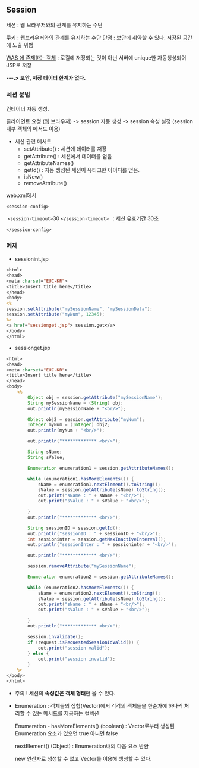 ## Session

세션 : 웹 브라우저와의 관계를 유지하는 수단

쿠키 : 웹브라우저와의 관계를 유지하는 수단
	단점 : 보안에 취약할 수 있다. 저장된 공간에 노출 위험

<u>WAS 에 존재하는 객체</u> 
	: 로컬에 저장되는 것이 아닌 서버에 unique한 자동생성되어 JSP로 저장

**---.> 보안, 저장 데이터 한계가 없다.**

### 세션 문법

컨테이너 자동 생성.

클라이언트 요청 (웹 브라우저) -> session 자동 생성 -> session 속성 설정 (session내부 객체의 메서드 이용)

- 세션 관련 메서드
  - setAttribute() : 세션에 데이터를 저장
  - getAttribute() : 세션에서 데이터를 얻음
  - getAttributeNames()
  - getId() : 자동 생성된 세션이 유티크한 아이디를 얻음.
  - isNew()
  - removeAttribute()



web.xml에서 

`<session-config>`

​	`<session-timeout>`30 `</session-timeout> ` : 세션 유효기간 30초

`</session-config>`

### 예제

- sessionint.jsp

```jsp
<html>
<head>
<meta charset="EUC-KR">
<title>Insert title here</title>
</head>
<body>
<%
session.setAttribute("mySessionName", "mySessionData");
session.setAttribute("myNum", 12345);
%>
<a href="sessionget.jsp"> session.get</a>
</body>
</html>
```

- sessionget.jsp

```JSP
<html>
<head>
<meta charset="EUC-KR">
<title>Insert title here</title>
</head>
<body>
	<%
		Object obj = session.getAttribute("mySessionName");
		String mySessionName = (String) obj;
		out.println(mySessionName + "<br/>");

		Object obj2 = session.getAttribute("myNum");
		Integer myNum = (Integer) obj2;
		out.println(myNum + "<br/>");

		out.println("************* <br/>");

		String sName;
		String sValue;

		Enumeration enumeration1 = session.getAttributeNames();

		while (enumeration1.hasMoreElements()) {
			sName = enumeration1.nextElement().toString();
			sValue = session.getAttribute(sName).toString();
			out.print("sName : " + sName + "<br/>");
			out.print("sValue : " + sValue + "<br/>");

		}
		out.println("************* <br/>");

		String sessionID = session.getId();
		out.println("sessionID : " + sessionID + "<br/>");
		int sessioninter = session.getMaxInactiveInterval();
		out.println("sessionInter : " + sessioninter + "<br/>");

		out.println("************* <br/>");

		session.removeAttribute("mySessionName");

		Enumeration enumeration2 = session.getAttributeNames();

		while (enumeration2.hasMoreElements()) {
			sName = enumeration2.nextElement().toString();
			sValue = session.getAttribute(sName).toString();
			out.print("sName : " + sName + "<br/>");
			out.print("sValue : " + sValue + "<br/>");

		}
		out.println("************* <br/>");

		session.invalidate();
		if (request.isRequestedSessionIdValid()) {
			out.print("session valid");
		} else {
			out.print("session invalid");
		}
	%>
</body>
</html>
```

- 주의 ! 세션의 **속성값은 객체 형태**만 올 수 있다.



- Enumeration : 객체들의 집합(Vector)에서 각각의 객체들을 한순가에 하나씩 처리할 수 있는 메서드를 제공하는 컬렉션

  

  Enumeration - hasMoreElements() (boolean) : Vector로부터 생성된 Enumeration 요소가 있으면 true 아니면 false

  nextElement() (Object) : Enumeration내의 다음 요소 반환

  

  new 연산자로 생성할 수 없고 Vector를 이용해 생성할 수 있다.

